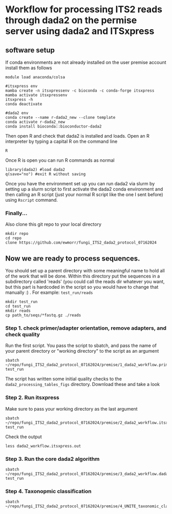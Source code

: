 # Workflow for processing ITS2 reads through dada2 on the permise server using dada2 and ITSxpress

## software setup
If conda environments are not already installed on the user premise account install them as follows
```
module load anaconda/colsa

#itsxpress env
mamba create -n itsxpressenv -c bioconda -c conda-forge itsxpress
mamba activate itsxpressenv
itsxpress -h
conda deactivate

#dada2 env
conda create --name r-dada2_new --clone template
conda activate r-dada2_new
conda install bioconda::bioconductor-dada2
```

Then open R and check that dada2 is installed and loads. Open an R interpreter by typing a capital R on the command line
```
R
```
Once R is open you can run R commands as normal
```
library(dada2) #load dada2 
q(save="no") #exit R without saving
```
Once you have the environment set up you can run dada2 via slurm by setting up a slurm script to first activate the dada2 conda environment and then calling an R script (just your normal R script like the one I sent before) using `Rscript` command. 

### Finally...
Also clone this git repo to your local directory
```
mkdir repo
cd repo
clone https://github.com/ewmorr/fungi_ITS2_dada2_protocol_07162024
```

## Now we are ready to process sequences. 
You should set up a parent directory with some meaningful name to hold all of the work that will be done. Within this directory put the sequences in a subdirectory called 'reads' (you could call the reads dir whatever you want, but this part is hardcoded in the script so you would have to change that manually :) . For example: `test_run/reads`
```
mkdir test_run
cd test_run
mkdir reads
cp path_to/seqs/*fastq.gz ./reads
```

### Step 1. check primer/adapter orientation, remove adapters, and check quality
Run the first script. You pass the script to sbatch, and pass the name of your parent directory or "working directory" to the script as an argument
```
sbatch ~/repo/fungi_ITS2_dada2_protocol_07162024/premise/1_dada2_workflow.primer_and_qual_checks.slurm test_run
```
The script has written some initial quality checks to the `dada2_processing_tables_figs` directory. Download these and take a look

### Step 2. Run itsxpress
Make sure to pass your working directory as the last argument
```
sbatch ~/repo/fungi_ITS2_dada2_protocol_07162024/premise/2_dada2_workflow.itsxpress.slurm test_run
```
Check the output
```
less dada2_workflow.itsxpress.out
```

### Step 3. Run the core dada2 algorithm

```
sbatch ~/repo/fungi_ITS2_dada2_protocol_07162024/premise/3_dada2_workflow.dada2.slurm test_run
```

### Step 4. Taxonopmic classification
```
sbatch ~/repo/fungi_ITS2_dada2_protocol_07162024/premise/4_UNITE_taxonomic_classification.r
```
